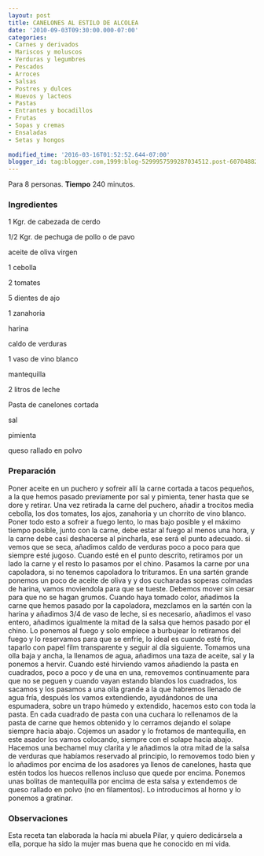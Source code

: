 ```yaml
---
layout: post
title: CANELONES AL ESTILO DE ALCOLEA
date: '2010-09-03T09:30:00.000-07:00'
categories:
- Carnes y derivados
- Mariscos y moluscos
- Verduras y legumbres
- Pescados
- Arroces
- Salsas
- Postres y dulces
- Huevos y lacteos
- Pastas
- Entrantes y bocadillos
- Frutas
- Sopas y cremas
- Ensaladas
- Setas y hongos
 
modified_time: '2016-03-16T01:52:52.644-07:00'
blogger_id: tag:blogger.com,1999:blog-5299957599287034512.post-607048826470116430
---
```


Para 8 personas.
<b>Tiempo</b> 240 minutos.

<h3>Ingredientes</h3>

1 Kgr. de cabezada de cerdo

1/2 Kgr. de pechuga de pollo o de pavo

aceite de oliva virgen

1 cebolla

2 tomates

5 dientes de ajo

1 zanahoria

harina

caldo de verduras

1 vaso de vino blanco

mantequilla

2 litros de leche

Pasta de canelones cortada

sal

pimienta

queso rallado en polvo

<h3>Preparación</h3>

Poner aceite en un puchero y sofreir allí la carne cortada a tacos pequeños, a la que hemos pasado previamente por sal y pimienta, tener hasta que se dore y retirar. Una vez retirada la carne del puchero, añadir a trocitos media cebolla, los dos tomates, los ajos, zanahoria y un chorrito de vino blanco. Poner todo esto a sofreir a fuego lento, lo mas bajo posible y el máximo tiempo posible, junto con la carne, debe estar al fuego al menos una hora, y la carne debe casi deshacerse al pincharla, ese será el punto adecuado. si vemos que se seca, añadimos caldo de verduras poco a poco para que siempre esté jugoso. Cuando esté en el punto descrito, retiramos por un lado la carne y el resto lo pasamos por el chino. Pasamos la carne por una capoladora, si no tenemos capoladora lo trituramos. En una sartén grande ponemos un poco de aceite de oliva y y dos cucharadas soperas colmadas de harina, vamos moviendola para que se tueste. Debemos mover sin cesar para que no se hagan grumos. Cuando haya tomado color, añadimos la carne que hemos pasado por la capoladora, mezclamos en la sartén con la harina y añadimos 3/4 de vaso de leche, si es necesario, añadimos el vaso entero, añadimos igualmente la mitad de la salsa que hemos pasado por el chino. Lo ponemos al fuego y solo empiece a burbujear lo retiramos del fuego y lo reservamos para que se enfríe, lo ideal es cuando esté frío, taparlo con papel film transparente y seguir al día siguiente. Tomamos una olla baja y ancha, la llenamos de agua, añadimos una taza de aceite, sal y la ponemos a hervir. Cuando esté hirviendo vamos añadiendo la pasta en cuadrados, poco a poco y de una en una, removemos continuamente para que no se peguen y cuando vayan estando blandos los cuadrados, los sacamos y los pasamos a una olla grande a la que habremos llenado de agua fría, después los vamos extendiendo, ayudándonos de una espumadera, sobre un trapo húmedo y extendido, hacemos esto con toda la pasta. En cada cuadrado de pasta con una cuchara lo rellenamos de la pasta de carne que hemos obtenido y lo cerramos dejando el solape siempre hacia abajo. Cojemos un asador y lo frotamos de mantequilla, en este asador los vamos colocando, siempre con el solape hacia abajo. Hacemos una bechamel muy clarita y le añadimos la otra mitad de la salsa de verduras que habíamos reservado al principio, lo removemos todo bien y lo añadimos por encima de los asadores ya llenos de canelones, hasta que estén todos los huecos rellenos incluso que quede por encima. Ponemos unas bolitas de mantequilla por encima de esta salsa y extendemos de queso rallado en polvo (no en filamentos). Lo introducimos al horno y lo ponemos a gratinar.

<h3>Observaciones</h3>

Esta receta tan elaborada la hacía mi abuela Pilar, y quiero dedicársela a ella, porque ha sido la mujer mas buena que he conocido en mi vida.


